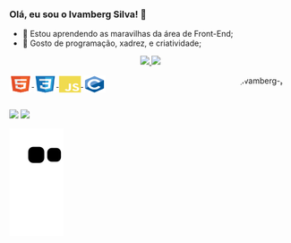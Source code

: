 ### Olá, eu sou o Ivamberg Silva! 👋

- 🌱 Estou aprendendo as maravilhas da área de Front-End;
- 👯 Gosto de programação, xadrez, e criatividade;

<div align="center">
  <a href="https://github.com/IvambergSilva">
  <img height="180em" src="https://github-readme-stats.vercel.app/api?username=IvambergSilva&show_icons=true&theme=dark&include_all_commits=true&count_private=true"/>
  <img height="180em" src="https://github-readme-stats.vercel.app/api/top-langs/?username=IvambergSilva&layout=compact&langs_count=7&theme=dark"/>
</div>
  
<div style="display: inline_block"><br>   
   <img align="center" alt="Ivamberg-React" height="30" width="40" src="https://raw.githubusercontent.com/devicons/devicon/master/icons/html5/html5-original.svg">
   <img align="center" alt="Ivamberg-CSS" height="30" width="40" src="https://raw.githubusercontent.com/devicons/devicon/master/icons/css3/css3-original.svg">
    <img align="center" alt="Ivamberg-Js" height="30" width="40" src="https://raw.githubusercontent.com/devicons/devicon/master/icons/javascript/javascript-plain.svg">
   <img align="center" alt="Ivamberg-C" height="30" width="40" src="https://raw.githubusercontent.com/devicons/devicon/master/icons/c/c-original.svg">
   <img align="right" alt="Ivamberg-pic" height="150" style="border-radius:50px;" src="https://media.discordapp.net/attachments/803331572660174901/954540537757716540/picasion.com_24db4f0bd84af106a75aac709a3b34de.gif">
  </div>

##
  
 <div> 
 	<a href = "mailto:ivambergisilva@gmail.com" target="_blank"><img src="https://img.shields.io/badge/-Gmail-%23333?style=for-the-badge&logo=gmail&logoColor=white" ></a>
  <a href="https://www.linkedin.com/in/ivamberg-silva/" target="_blank"><img src="https://img.shields.io/badge/-LinkedIn-%230077B5?style=for-the-badge&logo=linkedin&logoColor=white"></a> 

  </div>
 
![Snake animation](https://github.com/IvambergSilva/IvambergSilva/blob/output/github-contribution-grid-snake.svg)
  

